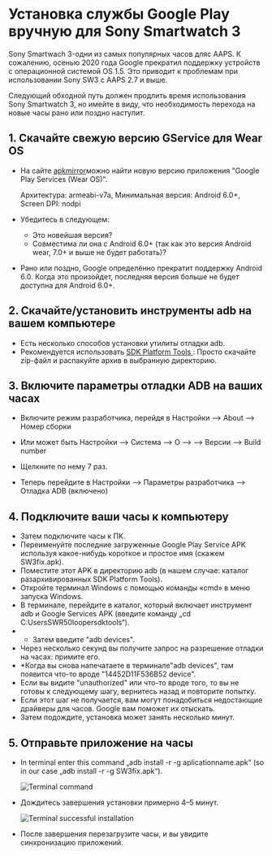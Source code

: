 # Установка службы Google Play вручную для Sony Smartwatch 3

Sony Smartwach 3-одни из самых популярных часов дляс AAPS. К сожалению, осенью 2020 года Google прекратил поддержку устройств с операционной системой OS 1.5. Это приводит к проблемам при использовании Sony SW3 с AAPS 2.7 и выше.

Следующий обходной путь должен продлить время использования Sony Smartwatch 3, но имейте в виду, что необходимость перехода на новые часы рано или поздно наступит.

## 1. Скачайте свежую версию GService для Wear OS

- На сайте [apkmirror](https://www.apkmirror.com/apk/google-inc/google-play-services-android-wear/)можно найти новую версию приложения "Google Play Services (Wear OS)".

  Архитектура: armeabi-v7a, Минимальная версия: Android 6.0+, Screen DPI: nodpi

- Убедитесь в следующем:

  - Это новейшая версия?
  - Совместима ли она с Android 6.0+ (так как это версия Android wear, 7.0+ и выше не будет работать)?

- Рано или поздно, Google определённо прекратит поддержку Android 6.0. Когда это произойдет, последняя версия больше не будет доступна для Android 6.0+.

## 2. Скачайте/установить инструменты adb на вашем компьютере

- Есть несколько способов установки утилиты отладки adb.
- Рекомендуется использовать [SDK Platform Tools ](https://developer.android.com/studio/releases/platform-tools): Просто скачайте zip-файл и распакуйте архив в выбранную директорию.

## 3. Включите параметры отладки ADB на ваших часах

- Включите режим разработчика, перейдя в Настройки --> About --> Номер сборки
- Или может быть Настройки --> Система --> О -->  --> Версии --> Build number

- Щелкните по нему 7 раз.
- Теперь перейдите в Настройки --> Параметры разработчика --> Отладка ADB (включено)

## 4. Подключите ваши часы к компьютеру

- Затем подключите часы к ПК.
- Переименуйте последние загруженные Google Play Service APK используя какое-нибудь короткое и простое имя (скажем SW3fix.apk).
- Поместите этот APK в директорию adb (в нашем случае: каталог разархивированных SDK Platform Tools).
- Откройте терминал Windows с помощью команды «cmd» в меню запуска Windows.
- В терминале, перейдите в каталог, который включает инструмент adb и Google Services APK (введите команду „cd C:UsersSWR50loopersdktools“).
- * Затем введите "adb devices".
- Через несколько секунд вы получите запрос на разрешение отладки на часах: примите его.
- *Когда вы снова напечатаете в терминале"adb devices", там появится что-то вроде "14452D11F536B52 device".
- Если вы видите "unauthorized" или что-то вроде того, то вы не готовы к следующему шагу, вернитесь назад и повторите попытку.
- Если этот шаг не получается, вам могут понадобиться недостающие драйверы для часов. Google вам поможет их отыскать.
- Затем подождите, установка может занять несколько минут.

## 5. Отправьте приложение на часы

- In terminal enter this command „adb install -r -g aplicationname.apk“ (so in our case „adb install -r -g SW3fix.apk“).

  ![Terminal command](../images/SonySW3_Terminal1.png)

- Дождитесь завершения установки примерно 4–5 минут.

  ![Terminal successful installation](../images/SonySW3_Terminal2.png)

- После завершения перезагрузите часы, и вы увидите синхронизацию приложений.
